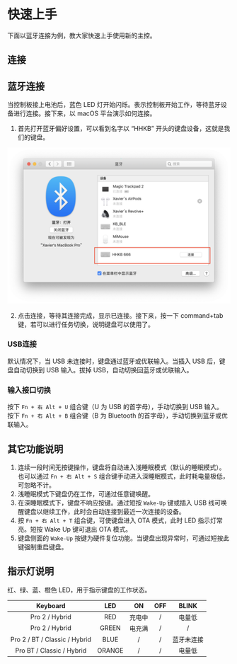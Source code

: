 # 快速上手

下面以蓝牙连接为例，教大家快速上手使用新的主控。

## 连接
## 蓝牙连接

当控制板接上电池后，蓝色 LED 灯开始闪烁。表示控制板开始工作，等待蓝牙设备进行连接。接下来，以 macOS 平台演示如何连接。

1. 首先打开蓝牙偏好设置，可以看到名字以 “HHKB” 开头的键盘设备，这就是我们的键盘。 

![Bluetooth Config](../images/bluetooth_config.JPG)

2. 点击连接，等待其连接完成，显示已连接。接下来，按一下 command+tab 键，若可以进行任务切换，说明键盘可以使用了。

### USB连接

默认情况下，当 USB 未连接时，键盘通过蓝牙或优联输入。当插入 USB 后，键盘自动切换到 USB 输入。拔掉 USB，自动切换回蓝牙或优联输入。

### 输入接口切换

按下 `Fn + 右 Alt + U` 组合键（U 为 USB 的首字母），手动切换到 USB 输入。
按下 `Fn + 右 Alt + B` 组合键（B 为 Bluetooth 的首字母），手动切换到蓝牙或优联输入。

## 其它功能说明
1. 连续一段时间无按键操作，键盘将自动进入浅睡眠模式（默认的睡眠模式）。也可以通过 `Fn + 右 Alt + S` 组合键手动进入深睡眠模式，此时耗电量极低，可忽略不计。
2. 浅睡眠模式下键盘仍在工作，可通过任意键唤醒。
3. 在深睡眠模式下，键盘不响应按键。通过短按 `Wake-Up` 键或插入 USB 线可唤醒键盘以继续工作，此时会自动连接到最近一次连接的设备。
4. 按 `Fn + 右 Alt + T` 组合键，可使键盘进入 OTA 模式，此时 LED 指示灯常亮。短按 Wake Up 键可退出 OTA 模式。
5. 键盘侧面的 `Wake-Up` 按键为硬件复位功能。当键盘出现异常时，可通过短按此键强制重启键盘。

## 指示灯说明
红、绿、蓝、橙色 LED，用于指示键盘的工作状态。

 Keyboard|LED|ON|OFF|BLINK
 :--:|:--:|:--:|:--:|:--:
Pro 2 / Hybrid |RED|充电中|/|电量低
Pro 2 / Hybrid |GREEN|电充满|/|/
Pro 2 / BT / Classic / Hybrid|BLUE|/|/|蓝牙未连接
Pro BT / Classic / Hybrid|ORANGE|/|/|电量低


